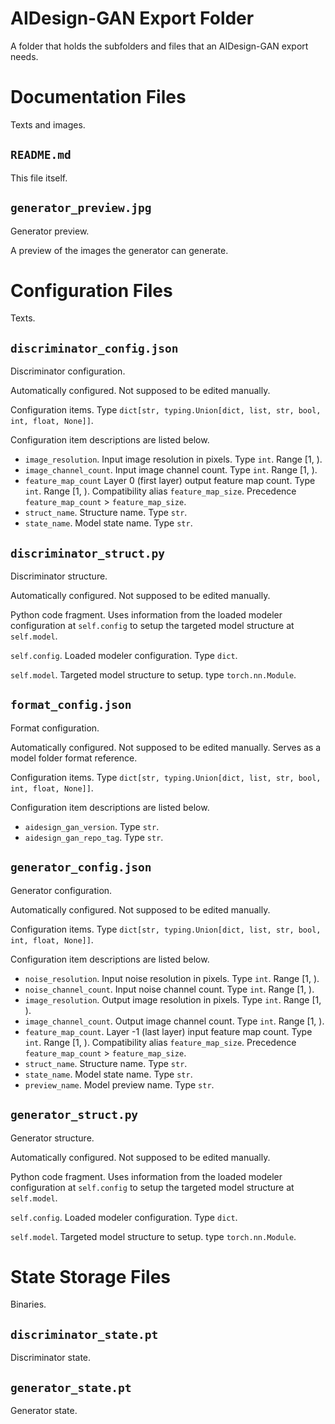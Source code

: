 <!---
Copyright 2022 Yucheng Liu. GNU GPL3 license.
GNU GPL3 license copy: https://www.gnu.org/licenses/gpl-3.0.txt
First added by username: liu-yucheng
Last updated by username: liu-yucheng
--->

# AIDesign-GAN Export Folder

A folder that holds the subfolders and files that an AIDesign-GAN export needs.

# Documentation Files

Texts and images.

## `README.md`

This file itself.

## `generator_preview.jpg`

Generator preview.

A preview of the images the generator can generate.

# Configuration Files

Texts.

## `discriminator_config.json`

Discriminator configuration.

Automatically configured. Not supposed to be edited manually.

Configuration items. Type `dict[str, typing.Union[dict, list, str, bool, int, float, None]]`.

Configuration item descriptions are listed below.

- `image_resolution`. Input image resolution in pixels. Type `int`. Range [1, ).
- `image_channel_count`. Input image channel count. Type `int`. Range [1, ).
- `feature_map_count` Layer 0 (first layer) output feature map count. Type `int`. Range [1, ). Compatibility alias `feature_map_size`. Precedence `feature_map_count` > `feature_map_size`.
- `struct_name`. Structure name. Type `str`.
- `state_name`. Model state name. Type `str`.

## `discriminator_struct.py`

Discriminator structure.

Automatically configured. Not supposed to be edited manually.

Python code fragment. Uses information from the loaded modeler configuration at `self.config` to setup the targeted model structure at `self.model`.

`self.config`. Loaded modeler configuration. Type `dict`.

`self.model`. Targeted model structure to setup. type `torch.nn.Module`.

## `format_config.json`

Format configuration.

Automatically configured. Not supposed to be edited manually. Serves as a model folder format reference.

Configuration items. Type `dict[str, typing.Union[dict, list, str, bool, int, float, None]]`.

Configuration item descriptions are listed below.

- `aidesign_gan_version`. Type `str`.
- `aidesign_gan_repo_tag`. Type `str`.

## `generator_config.json`

Generator configuration.

Automatically configured. Not supposed to be edited manually.

Configuration items. Type `dict[str, typing.Union[dict, list, str, bool, int, float, None]]`.

Configuration item descriptions are listed below.

- `noise_resolution`. Input noise resolution in pixels. Type `int`. Range [1, ).
- `noise_channel_count`. Input noise channel count. Type `int`. Range [1, ).
- `image_resolution`. Output image resolution in pixels. Type `int`. Range [1, ).
- `image_channel_count`. Output image channel count. Type `int`. Range [1, ).
- `feature_map_count`. Layer -1 (last layer) input feature map count. Type `int`. Range [1, ). Compatibility alias `feature_map_size`. Precedence `feature_map_count` > `feature_map_size`.
- `struct_name`. Structure name. Type `str`.
- `state_name`. Model state name. Type `str`.
- `preview_name`. Model preview name. Type `str`.

## `generator_struct.py`

Generator structure.

Automatically configured. Not supposed to be edited manually.

Python code fragment. Uses information from the loaded modeler configuration at `self.config` to setup the targeted model structure at `self.model`.

`self.config`. Loaded modeler configuration. Type `dict`.

`self.model`. Targeted model structure to setup. type `torch.nn.Module`.

# State Storage Files

Binaries.

## `discriminator_state.pt`

Discriminator state.

## `generator_state.pt`

Generator state.
